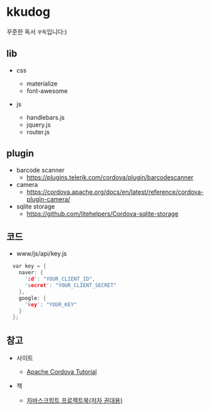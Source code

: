 # kkudog
꾸준한 독서 `꾸독`입니다:)

## lib
- css
  - materialize
  - font-awesome
  
- js
  - handlebars.js
  - jquery.js
  - router.js

## plugin
- barcode scanner
  - https://plugins.telerik.com/cordova/plugin/barcodescanner
- camera
  - https://cordova.apache.org/docs/en/latest/reference/cordova-plugin-camera/
- sqlite storage
  - https://github.com/litehelpers/Cordova-sqlite-storage

## 코드
- www/js/api/key.js
```c
  var key = {
    naver: {
      'id': "YOUR_CLIENT_ID",
      'secret': "YOUR_CLIENT_SECRET"
    },
    google: {
      'key': "YOUR_KEY"
    }
  };
  ```

## 참고
- 사이트
  - [Apache Cordova Tutorial](https://ccoenraets.github.io/cordova-tutorial/)

- 책
  - [자바스크립트 프로젝트북(저자 권대용)](http://www.hanbit.co.kr/store/books/look.php?p_code=B8907454397)
